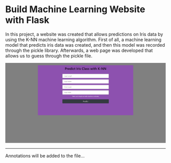 
# Build Machine Learning Website with Flask

In this project, a website was created that allows predictions on Iris data by using the K-NN machine learning algorithm. First of all, a machine learning model that predicts iris data was created, and then this model was recorded through the pickle library. Afterwards, a web page was developed that allows us to guess through the pickle file.

<p align="center">
    <img src="webpage_preview.png"> 
</p>

---

Annotations will be added to the file...
